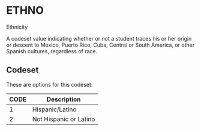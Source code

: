 
# ETHNO

Ethnicity

A codeset value indicating whether or not a student traces his or her origin or descent to Mexico, Puerto Rico, Cuba, Central or South America, or other Spanish cultures, regardless of race.

## Codeset

These are options for this codeset:

|   CODE | Description            |
|--------|------------------------|
|      1 | Hispanic/Latino        |
|      2 | Not Hispanic or Latino |

    